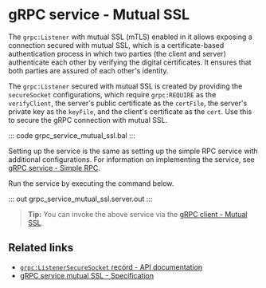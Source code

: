 # gRPC service - Mutual SSL

The `grpc:Listener` with mutual SSL (mTLS) enabled in it allows exposing a connection secured with mutual SSL, which is a certificate-based authentication process in which two parties (the client and server) authenticate each other by verifying the digital certificates. It ensures that both parties are assured of each other's identity.

The `grpc:Listener` secured with mutual SSL is created by providing the `secureSocket` configurations, which require `grpc:REQUIRE` as the `verifyClient`, the server's public certificate as the `certFile`, the server's private key as the `keyFile`, and the client's certificate as the `cert`. Use this to secure the gRPC connection with mutual SSL.

   ::: code grpc_service_mutual_ssl.bal :::

Setting up the service is the same as setting up the simple RPC service with additional configurations. For information on implementing the service, see [gRPC service - Simple RPC](/learn/by-example/grpc-service-simple/).

Run the service by executing the command below.

   ::: out grpc_service_mutual_ssl.server.out :::

>**Tip:** You can invoke the above service via the [gRPC client - Mutual SSL](/learn/by-example/grpc-client-mutual-ssl/).

## Related links
- [`grpc:ListenerSecureSocket` record - API documentation](https://lib.ballerina.io/ballerina/grpc/latest/records/ListenerSecureSocket)
- [gRPC service mutual SSL - Specification](/spec/grpc/#52-ssltls-and-mutual-ssl)
